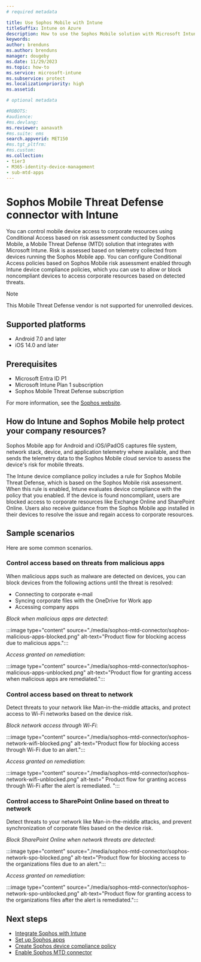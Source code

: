 ```yaml
---
# required metadata

title: Use Sophos Mobile with Intune
titleSuffix: Intune on Azure
description: How to use the Sophos Mobile solution with Microsoft Intune to control mobile device access to your corporate resources.
keywords:
author: brenduns
ms.author: brenduns
manager: dougeby
ms.date: 11/29/2023
ms.topic: how-to
ms.service: microsoft-intune
ms.subservice: protect
ms.localizationpriority: high
ms.assetid:  

# optional metadata

#ROBOTS:
#audience:
#ms.devlang:
ms.reviewer: aanavath
#ms.suite: ems
search.appverid: MET150
#ms.tgt_pltfrm:
#ms.custom:
ms.collection:
- tier3
- M365-identity-device-management
- sub-mtd-apps
---
```



# Sophos Mobile Threat Defense connector with Intune

You can control mobile device access to corporate resources using Conditional Access based on risk assessment conducted by Sophos Mobile, a Mobile Threat Defense (MTD) solution that integrates with Microsoft Intune. Risk is assessed based on telemetry collected from devices running the Sophos Mobile app.
You can configure Conditional Access policies based on Sophos Mobile risk assessment enabled through Intune device compliance policies, which you can use to allow or block noncompliant devices to access corporate resources based on detected threats.

> [!NOTE]
>
> This Mobile Threat Defense vendor is not supported for unenrolled devices.

## Supported platforms

- Android 7.0 and later
- iOS 14.0 and later

## Prerequisites

- Microsoft Entra ID P1
- Microsoft Intune Plan 1 subscription
- Sophos Mobile Threat Defense subscription

For more information, see the [Sophos website](https://www.sophos.com/products/mobile-control.aspx).

## How do Intune and Sophos Mobile help protect your company resources?

Sophos Mobile app for Android and iOS/iPadOS captures file system, network stack, device, and application telemetry where available, and then sends the telemetry data to the Sophos Mobile cloud service to assess the device's risk for mobile threats.

The Intune device compliance policy includes a rule for Sophos Mobile Threat Defense, which is based on the Sophos Mobile risk assessment. When this rule is enabled, Intune evaluates device compliance with the policy that you enabled. If the device is found noncompliant, users are blocked access to corporate resources like Exchange Online and SharePoint Online. Users also receive guidance from the Sophos Mobile app installed in their devices to resolve the issue and regain access to corporate resources.

## Sample scenarios

Here are some common scenarios.

### Control access based on threats from malicious apps

When malicious apps such as malware are detected on devices, you can block devices from the following actions until the threat is resolved:

- Connecting to corporate e-mail
- Syncing corporate files with the OneDrive for Work app
- Accessing company apps

*Block when malicious apps are detected*:

:::image type="content" source="./media/sophos-mtd-connector/sophos-malicious-apps-blocked.png" alt-text="Product flow for blocking access due to malicious apps.":::

*Access granted on remediation*:

:::image type="content" source="./media/sophos-mtd-connector/sophos-malicious-apps-unblocked.png" alt-text="Product flow for granting access when malicious apps are remediated.":::

### Control access based on threat to network

Detect threats to your network like Man-in-the-middle attacks, and protect access to Wi-Fi networks based on the device risk.

*Block network access through Wi-Fi*:

:::image type="content" source="./media/sophos-mtd-connector/sophos-network-wifi-blocked.png" alt-text="Product flow for blocking access through Wi-Fi due to an alert.":::

*Access granted on remediation*:

:::image type="content" source="./media/sophos-mtd-connector/sophos-network-wifi-unblocked.png" alt-text=" Product flow for granting access through Wi-Fi after the alert is remediated. ":::

### Control access to SharePoint Online based on threat to network

Detect threats to your network like Man-in-the-middle attacks, and prevent synchronization of corporate files based on the device risk.

*Block SharePoint Online when network threats are detected*:

:::image type="content" source="./media/sophos-mtd-connector/sophos-network-spo-blocked.png" alt-text="Product flow for blocking access to the organizations files due to an alert.":::

*Access granted on remediation*:

:::image type="content" source="./media/sophos-mtd-connector/sophos-network-spo-unblocked.png" alt-text="Product flow for granting access to the organizations files after the alert is remediated.":::

## Next steps

- [Integrate Sophos with Intune](sophos-mtd-connector-integration.md)
- [Set up Sophos apps](mtd-apps-ios-app-configuration-policy-add-assign.md)
- [Create Sophos device compliance policy](mtd-device-compliance-policy-create.md)
- [Enable Sophos MTD connector](mtd-connector-enable.md)
